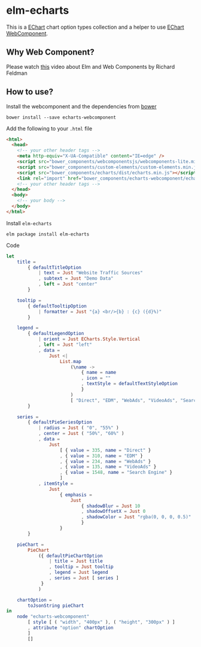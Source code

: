 # elm-echarts

This is a [EChart](http://echarts.baidu.com/) chart option types
collection and a helper to use
[EChart WebComponent](https://github.com/kkpoon/echarts-webcomponent).

## Why Web Component?

Please watch [this](https://www.youtube.com/watch?v=ar3TakwE8o0&t=1s)
video about Elm and Web Components by Richard Feldman


## How to use?

Install the webcomponent and the dependencies from [bower](https://bower.io/)

```shell
bower install --save echarts-webcomponent
```

Add the following to your `.html` file

```html
<html>
  <head>
    <!-- your other header tags -->
    <meta http-equiv="X-UA-Compatible" content="IE=edge" />
    <script src="bower_components/webcomponentsjs/webcomponents-lite.min.js"></script>
    <script src="bower_components/custom-elements/custom-elements.min.js"></script>
    <script src="bower_components/echarts/dist/echarts.min.js"></script>
    <link rel="import" href="bower_components/echarts-webcomponent/echarts-webcomponent.html" />
    <!-- your other header tags -->
  </head>
  <body>
    <!-- your body -->
  </body>
</html>
```

Install `elm-echarts`

```shell
elm package install elm-echarts
```

Code

```elm
let
    title =
        { defaultTitleOption
            | text = Just "Website Traffic Sources"
            , subtext = Just "Demo Data"
            , left = Just "center"
        }

    tooltip =
        { defaultTooltipOption
            | formatter = Just "{a} <br/>{b} : {c} ({d}%)"
        }

    legend =
        { defaultLegendOption
            | orient = Just ECharts.Style.Vertical
            , left = Just "left"
            , data =
                Just <|
                    List.map
                        (\name ->
                            { name = name
                            , icon = ""
                            , textStyle = defaultTextStyleOption
                            }
                        )
                        [ "Direct", "EDM", "WebAds", "VideoAds", "Search Engine" ]
        }

    series =
        { defaultPieSeriesOption
            | radius = Just ( "0", "55%" )
            , center = Just ( "50%", "60%" )
            , data =
                Just
                    [ { value = 335, name = "Direct" }
                    , { value = 310, name = "EDM" }
                    , { value = 234, name = "WebAds" }
                    , { value = 135, name = "VideoAds" }
                    , { value = 1548, name = "Search Engine" }
                    ]
            , itemStyle =
                Just
                    { emphasis =
                        Just
                            { shadowBlur = Just 10
                            , shadowOffsetX = Just 0
                            , shadowColor = Just "rgba(0, 0, 0, 0.5)"
                            }
                    }
        }

    pieChart =
        PieChart
            ({ defaultPieChartOption
                | title = Just title
                , tooltip = Just tooltip
                , legend = Just legend
                , series = Just [ series ]
             }
            )

    chartOption =
        toJsonString pieChart
in
    node "echarts-webcomponent"
        [ style [ ( "width", "400px" ), ( "height", "300px" ) ]
        , attribute "option" chartOption
        ]
        []
```
